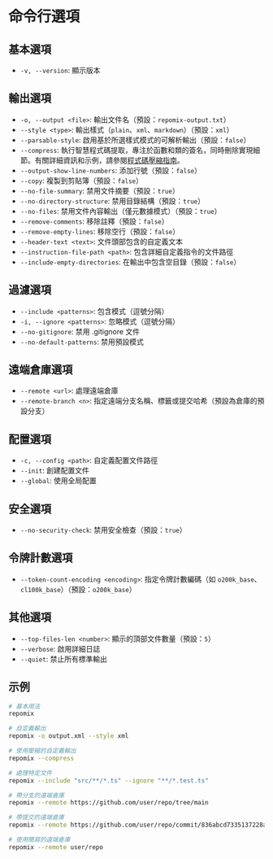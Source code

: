 # 命令行選項

## 基本選項
- `-v, --version`: 顯示版本

## 輸出選項
- `-o, --output <file>`: 輸出文件名（預設：`repomix-output.txt`）
- `--style <type>`: 輸出樣式（`plain`、`xml`、`markdown`）（預設：`xml`）
- `--parsable-style`: 啟用基於所選樣式模式的可解析輸出（預設：`false`）
- `--compress`: 執行智慧程式碼提取，專注於函數和類的簽名，同時刪除實現細節。有關詳細資訊和示例，請參閱[程式碼壓縮指南](code-compress)。
- `--output-show-line-numbers`: 添加行號（預設：`false`）
- `--copy`: 複製到剪貼簿（預設：`false`）
- `--no-file-summary`: 禁用文件摘要（預設：`true`）
- `--no-directory-structure`: 禁用目錄結構（預設：`true`）
- `--no-files`: 禁用文件內容輸出（僅元數據模式）（預設：`true`）
- `--remove-comments`: 移除註釋（預設：`false`）
- `--remove-empty-lines`: 移除空行（預設：`false`）
- `--header-text <text>`: 文件頭部包含的自定義文本
- `--instruction-file-path <path>`: 包含詳細自定義指令的文件路徑
- `--include-empty-directories`: 在輸出中包含空目錄（預設：`false`）

## 過濾選項
- `--include <patterns>`: 包含模式（逗號分隔）
- `-i, --ignore <patterns>`: 忽略模式（逗號分隔）
- `--no-gitignore`: 禁用 .gitignore 文件
- `--no-default-patterns`: 禁用預設模式

## 遠端倉庫選項
- `--remote <url>`: 處理遠端倉庫
- `--remote-branch <n>`: 指定遠端分支名稱、標籤或提交哈希（預設為倉庫的預設分支）

## 配置選項
- `-c, --config <path>`: 自定義配置文件路徑
- `--init`: 創建配置文件
- `--global`: 使用全局配置

## 安全選項
- `--no-security-check`: 禁用安全檢查（預設：`true`）

## 令牌計數選項
- `--token-count-encoding <encoding>`: 指定令牌計數編碼（如 `o200k_base`、`cl100k_base`）（預設：`o200k_base`）

## 其他選項
- `--top-files-len <number>`: 顯示的頂部文件數量（預設：`5`）
- `--verbose`: 啟用詳細日誌
- `--quiet`: 禁止所有標準輸出

## 示例

```bash
# 基本用法
repomix

# 自定義輸出
repomix -o output.xml --style xml

# 使用壓縮的自定義輸出
repomix --compress

# 處理特定文件
repomix --include "src/**/*.ts" --ignore "**/*.test.ts"

# 帶分支的遠端倉庫
repomix --remote https://github.com/user/repo/tree/main

# 帶提交的遠端倉庫
repomix --remote https://github.com/user/repo/commit/836abcd7335137228ad77feb28655d85712680f1

# 使用簡寫的遠端倉庫
repomix --remote user/repo
```
